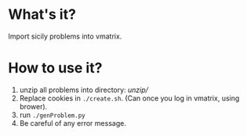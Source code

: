 # What's it?
Import sicily problems into vmatrix.

# How to use it?
1. unzip all problems into directory: *unzip/*
2. Replace cookies in `./create.sh`. (Can once you log in vmatrix, using brower).
3. run `./genProblem.py`
4. Be careful of any error message.
											   
